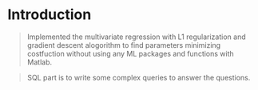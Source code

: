 # Introduction

> Implemented the multivariate regression with L1 regularization and gradient descent alogorithm to find parameters minimizing costfuction without using any ML packages and functions with Matlab.

> SQL part is to write some complex queries to answer the questions.
